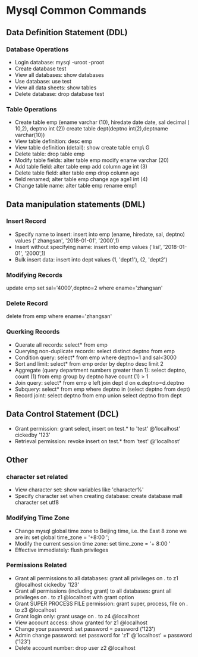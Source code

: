 # Mysql Common Commands

## Data Definition Statement (DDL)

### Database Operations

- Login database: mysql -uroot -proot
- Create database test
- View all databases: show databases
- Use database: use test
- View all data sheets: show tables
- Delete database: drop database test

### Table Operations

- Create table emp (ename varchar (10), hiredate date date, sal decimal ( 10,2), deptno int (2))
         create table dept(deptno int(2),deptname varchar(10))
- View table definition: desc emp
- View table definition (detail): show create table emp\ G
- Delete table: drop table emp
- Modify table fields: alter table emp modify ename varchar (20)
- Add table field: alter table emp add column age int (3)
- Delete table field: alter table emp drop column age
- field renamed; alter table emp change age age1 int (4)
- Change table name: alter table emp rename emp1

## Data manipulation statements (DML)

### Insert Record

- Specify name to insert: insert into emp (ename, hiredate, sal, deptno) values (' zhangsan', '2018-01-01', '2000',1)
- Insert without specifying name: insert into emp values ('lisi', '2018-01-01', '2000',1)
- Bulk insert data: insert into dept values (1, 'dept1'), (2, 'dept2')

### Modifying Records

update emp set sal='4000',deptno=2 where ename='zhangsan'

### Delete Record

delete from emp where ename='zhangsan'

### Querking Records

- Querate all records: select* from emp
- Querying non-duplicate records: select distinct deptno from emp
- Condition query: select* from emp where deptno=1 and sal<3000
- Sort and limit: select* from emp order by deptno desc limit 2
- Aggregate (query department numbers greater than 1): select deptno, count (1) from emp group by deptno have count (1) > 1
- Join query: select* from emp e left join dept d on e.deptno=d.deptno
- Subquery: select* from emp where deptno in (select deptno from dept)
- Record joint: select deptno from emp union select deptno from dept

## Data Control Statement (DCL)

- Grant permission: grant select, insert on test.* to 'test' @'localhost' cickedby '123'
- Retrieval permission: revoke insert on test.* from 'test' @'localhost'

## Other

### character set related
- View character set: show variables like 'character%'
- Specify character set when creating database: create database mall character set utf8

### Modifying Time Zone
- Change mysql global time zone to Beijing time, i.e. the East 8 zone we are in: set global time_zone = '+8:00 ';
- Modify the current session time zone: set time_zone = '+ 8:00 '
- Effective immediately: flush privileges

### Permissions Related
- Grant all permissions to all databases: grant all privileges on *.* to z1 @localhost cickedby '123'
- Grant all permissions (including grant) to all databases: grant all privileges on *.* to z1 @localhost with grant option
- Grant SUPER PROCESS FILE permission: grant super, process, file on *.* to z3 @localhost
- Grant login only: grant usage on *.* to z4 @localhost
- View account access: show granted for z1 @localhost
- Change your password: set password = password ('123')
- Admin change password: set password for 'z1' @'localhost' = password ('123')
- Delete account number: drop user z2 @localhost

